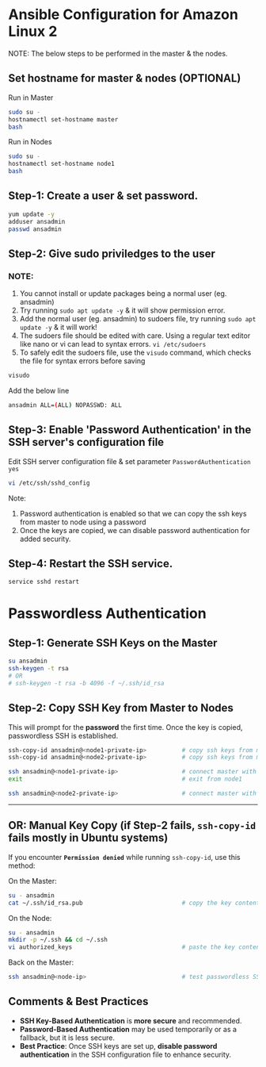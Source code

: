 # Ansible Configuration for Amazon Linux 2
NOTE: The below steps to be performed in the master & the nodes.

## Set hostname for master & nodes (OPTIONAL)
Run in Master
```sh
sudo su -
hostnamectl set-hostname master
bash
```

Run in Nodes
```sh
sudo su -
hostnamectl set-hostname node1
bash
```

## Step-1: Create a user & set password.
```sh
yum update -y
adduser ansadmin      
passwd ansadmin
```

## Step-2: Give sudo priviledges to the user
### NOTE:
1. You cannot install or update packages being a normal user (eg. ansadmin)
2. Try running `sudo apt update -y` & it will show permission error.
3. Add the normal user (eg. ansadmin) to sudoers file, try running `sudo apt update -y` & it will work!
4. The sudoers file should be edited with care. Using a regular text editor like nano or vi can lead to syntax errors. `vi /etc/sudoers`
5. To safely edit the sudoers file, use the `visudo` command, which checks the file for syntax errors before saving

```sh
visudo
```

Add the below line
```sh
ansadmin ALL=(ALL) NOPASSWD: ALL
```

## Step-3: Enable 'Password Authentication' in the SSH server's configuration file 
Edit SSH server configuration file & set parameter `PasswordAuthentication yes`
```sh
vi /etc/ssh/sshd_config     
```

Note: 
1. Password authentication is enabled so that we can copy the ssh keys from master to node using a password
2. Once the keys are copied, we can disable password authentication for added security.

## Step-4: Restart the SSH service.
```sh
service sshd restart         
```


# Passwordless Authentication
## Step-1: Generate SSH Keys on the Master 
```bash
su ansadmin
ssh-keygen -t rsa
# OR
# ssh-keygen -t rsa -b 4096 -f ~/.ssh/id_rsa
````

## Step-2: Copy SSH Key from Master to Nodes

This will prompt for the **password** the first time. Once the key is copied, passwordless SSH is established.

```bash
ssh-copy-id ansadmin@<node1-private-ip>          # copy ssh keys from master to node1  
ssh-copy-id ansadmin@<node2-private-ip>          # copy ssh keys from master to node2

ssh ansadmin@<node1-private-ip>                  # connect master with node1
exit                                             # exit from node1

ssh ansadmin@<node2-private-ip>                  # connect master with node2
```

---

## OR: Manual Key Copy (if Step-2 fails, `ssh-copy-id` fails mostly in Ubuntu systems)

If you encounter **`Permission denied`** while running `ssh-copy-id`, use this method:

On the Master:
```bash
su - ansadmin
cat ~/.ssh/id_rsa.pub                            # copy the key content
```

On the Node:
```bash
su - ansadmin
mkdir -p ~/.ssh && cd ~/.ssh
vi authorized_keys                               # paste the key content copied from master
```

Back on the Master:
```bash
ssh ansadmin@<node-ip>                           # test passwordless SSH
```

## Comments & Best Practices

* **SSH Key-Based Authentication** is **more secure** and recommended.
* **Password-Based Authentication** may be used temporarily or as a fallback, but it is less secure.
* **Best Practice**: Once SSH keys are set up, **disable password authentication** in the SSH configuration file to enhance security.
